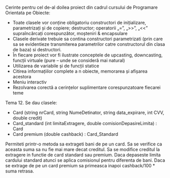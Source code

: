 Cerinte pentru cel de-al doilea proiect din cadrul cursului de Programare Orientata pe Obiecte:

- Toate clasele vor conține obligatoriu constructori de inițializare, parametrizați și de copiere; destructor; operatorii „=”, „>>”, „<<” supraîncărcați corespunzător, moșteniri & encapsulare 
- Clasele derivate trebuie sa contina constructori parametrizati (prin care sa se evidentieze transmiterea parametrilor catre constructorul din clasa de baza) si destructori.
- În fiecare proiect vor fi ilustrate conceptele de upcasting, downcasting, funcții virtuale (pure – unde se consideră mai natural)
- Utilizarea de variabile și de funcții statice
- Citirea informațiilor complete a n obiecte, memorarea și afișarea acestora
- Meniu interactiv
- Rezolvarea corectă a cerințelor suplimentare corespunzatoare fiecarei teme

Tema 12. Se dau clasele:
-	Card (string nrCard, string NumeDetinator, string data_expirare, int CVV, double credit)
-	Card_standard (int limitaExtragere, double comisionDepasireLimita) : Card
-	Card premium (double cashback) : Card_Standard

Permiteti printr-o metoda sa extrageti bani de pe un card. Sa se verifice ca aceasta suma sa nu fie mai mare decat creditul. Sa se modifice creditul la extragere in functie de card standard sau premium. Daca depaseste limita cardului standard atunci se aplica comisionul pentru diferenta de bani. Daca se extrage de pe un card premium sa primeasca inapoi cashback/100 * suma retrasa.
